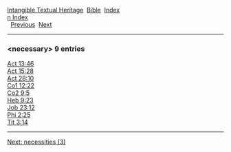 [Intangible Textual Heritage](../../index)  [Bible](../index) 
[Index](index)   
[n Index](_n_)  
  [Previous](c07755)  [Next](c07757) 

------------------------------------------------------------------------

### &lt;necessary&gt; 9 entries

[Act 13:46](../kjv/act013.htm#046)  
[Act 15:28](../kjv/act015.htm#028)  
[Act 28:10](../kjv/act028.htm#010)  
[Co1 12:22](../kjv/co1012.htm#022)  
[Co2 9:5](../kjv/co2009.htm#005)  
[Heb 9:23](../kjv/heb009.htm#023)  
[Job 23:12](../kjv/job023.htm#012)  
[Phi 2:25](../kjv/phi002.htm#025)  
[Tit 3:14](../kjv/tit003.htm#014)  

------------------------------------------------------------------------

[Next: necessities (3)](c07757)
